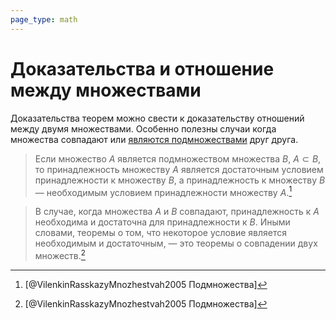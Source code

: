 ```yaml
---
page_type: math
---
```

# Доказательства и отношение между множествами

Доказательства теорем можно свести к доказательству отношений между двумя множествами. Особенно полезны случаи когда множества совпадают или [являются подмножествами]([[20221101234235]]) друг друга.

> Если множество $A$ является подмножеством множества $B$, $A \subset B$, то принадлежность множеству $A$ является достаточным условием принадлежности к множеству $B$, а принадлежность к множеству $B$ — необходимым условием принадлежности множеству $A$.[^1]

> В случае, когда множества $A$ и $B$ совпадают, принадлежность к $A$ необходима и достаточна для принадлежности к $B$. Иными словами, теоремы о том, что некоторое условие является необходимым и достаточным, — это теоремы о совпадении двух множеств.[^1]

[^1]: [@VilenkinRasskazyMnozhestvah2005 Подмножества]